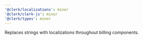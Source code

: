 ```yaml
---
'@clerk/localizations': minor
'@clerk/clerk-js': minor
'@clerk/types': minor
---
```


Replaces strings with localizations throughout billing components.
